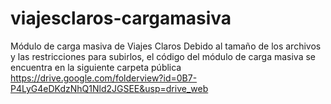 # viajesclaros-cargamasiva
Módulo de carga masiva de Viajes Claros
Debido al tamaño de los archivos y las restricciones para subirlos, el código del módulo de carga masiva se encuentra en la siguiente carpeta pública https://drive.google.com/folderview?id=0B7-P4LyG4eDKdzNhQ1Nld2JGSEE&usp=drive_web
